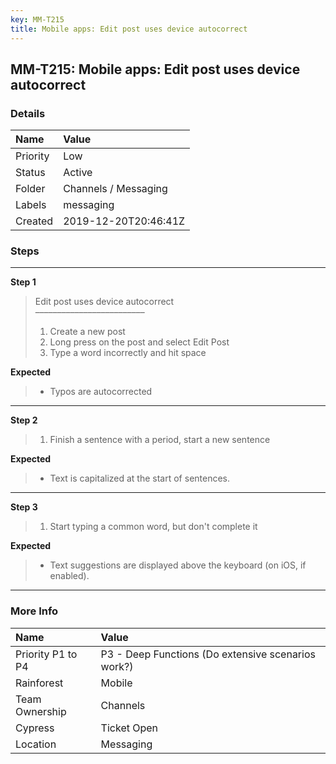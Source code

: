 ```yaml
---
key: MM-T215
title: Mobile apps: Edit post uses device autocorrect
---
```


## MM-T215: Mobile apps: Edit post uses device autocorrect

### Details

| Name     | Value                |
| :------- | :------------------- |
| Priority | Low                  |
| Status   | Active               |
| Folder   | Channels / Messaging |
| Labels   | messaging            |
| Created  | 2019-12-20T20:46:41Z |

### Steps

<hr/>

**Step 1**

> <article>Edit post uses device autocorrect<br>–––––––––––––––––––––––––<ol><li>Create a new post</li><li>Long press on the post and select Edit Post</li><li>Type a word incorrectly and hit space</li></ol></article>

**Expected**

> <article><ul><li>Typos are autocorrected</li></ul></article>

<hr/>

**Step 2**

> <article><ol><li>Finish a sentence with a period, start a new sentence</li></ol></article>

**Expected**

> <article><ul><li>Text is capitalized at the start of sentences.</li></ul></article>

<hr/>

**Step 3**

> <article><ol><li>Start typing a common word, but don't complete it</li></ol></article>

**Expected**

> <article><ul><li>Text suggestions are displayed above the keyboard (on iOS, if enabled).</li></ul></article>

<hr/>

### More Info

| Name              | Value                                              |
| :---------------- | :------------------------------------------------- |
| Priority P1 to P4 | P3 - Deep Functions (Do extensive scenarios work?) |
| Rainforest        | Mobile                                             |
| Team Ownership    | Channels                                           |
| Cypress           | Ticket Open                                        |
| Location          | Messaging                                          |
